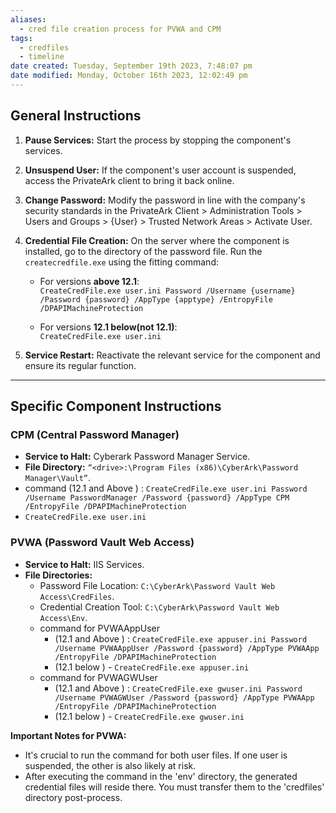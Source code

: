 ```yaml
---
aliases:
  - cred file creation process for PVWA and CPM
tags:
  - credfiles
  - timeline
date created: Tuesday, September 19th 2023, 7:48:07 pm
date modified: Monday, October 16th 2023, 12:02:49 pm
---
```


## **General Instructions**

1. **Pause Services:** Start the process by stopping the component's services.
2. **Unsuspend User:** If the component's user account is suspended, access the PrivateArk client to bring it back online.
3. **Change Password:** Modify the password in line with the company's security standards in the PrivateArk Client > Administration Tools > Users and Groups > {User} > Trusted Network Areas > Activate User.
4. **Credential File Creation:** On the server where the component is installed, go to the directory of the password file. Run the `createcredfile.exe` using the fitting command:

    - For versions **above 12.1**:  
      `CreateCredFile.exe user.ini Password /Username {username} /Password {password} /AppType {apptype} /EntropyFile /DPAPIMachineProtection`
    
    - For versions **12.1 below(not 12.1)**:  
      `CreateCredFile.exe user.ini`

5. **Service Restart:** Reactivate the relevant service for the component and ensure its regular function.

---

## **Specific Component Instructions**

### **CPM (Central Password Manager)**

- **Service to Halt:** Cyberark Password Manager Service.
- **File Directory:** `“<drive>:\Program Files (x86)\CyberArk\Password Manager\Vault”`.
- command (12.1 and Above ) : `CreateCredFile.exe user.ini Password /Username PasswordManager /Password {password} /AppType CPM /EntropyFile /DPAPIMachineProtection`
- `CreateCredFile.exe user.ini`

### **PVWA (Password Vault Web Access)**

- **Service to Halt:** IIS Services.
- **File Directories:** 
  - Password File Location: `C:\CyberArk\Password Vault Web Access\CredFiles`.
  - Credential Creation Tool: `C:\CyberArk\Password Vault Web Access\Env`.
  - command for PVWAAppUser
	  - (12.1 and Above ) : `CreateCredFile.exe appuser.ini Password /Username PVWAAppUser /Password {password} /AppType PVWAApp /EntropyFile /DPAPIMachineProtection`
	  - (12.1 below ) - `CreateCredFile.exe appuser.ini`
  - command for PVWAGWUser 
	  - (12.1 and Above ) : `CreateCredFile.exe gwuser.ini Password /Username PVWAGWUser /Password {password} /AppType PVWAApp /EntropyFile /DPAPIMachineProtection`
	  - (12.1 below ) - `CreateCredFile.exe gwuser.ini` 

**Important Notes for PVWA:**

- It's crucial to run the command for both user files. If one user is suspended, the other is also likely at risk.
- After executing the command in the 'env' directory, the generated credential files will reside there. You must transfer them to the 'credfiles' directory post-process.

